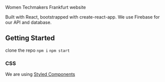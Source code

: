 Women Techmakers Frankfurt website

Built with React, bootstrapped with create-react-app. We use Firebase for our API and database.

## Getting Started

clone the repo
`npm i`
`npm start`

### CSS

We are using [Styled Components](https://github.com/styled-components)
